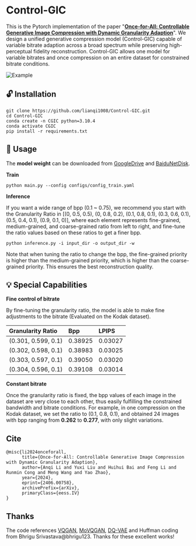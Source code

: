 # Control-GIC
This is the Pytorch implementation of the paper "[**Once-for-All: Controllable Generative Image Compression with Dynamic Granularity Adaption**](https://arxiv.org/abs/2406.00758)". We design a unified generative compression model (Control-GIC) capable of variable bitrate adaption across a broad spectrum while preserving high-perceptual fidelity reconstruction. Control-GIC allows one model for variable bitrates and once compression on an entire dataset for constrained bitrate conditions.

![Example](./figs/fig1_00.png)


## 🔓 Installation
```
git clone https://github.com/lianqi1008/Control-GIC.git
cd Control-GIC
conda create -n CGIC python=3.10.4
conda activate CGIC
pip install -r requirements.txt
```
## 🚀 Usage
The **model weight** can be downloaded from [GoogleDrive](https://drive.google.com/file/d/11jaor89-ti6rS2lK2gebg52AEcShFPJk/view?usp=drive_link) and [BaiduNetDisk](https://pan.baidu.com/s/1b_s_UTVQxQRMausjmeCdIg?pwd=byzo).

**Train**
```
python main.py --config configs/config_train.yaml
```
**Inference**

If you want a wide range of bpp (0.1 ~ 0.75), we recommend you start with the Granularity Ratio in [(0, 0.5, 0.5), (0, 0.8, 0.2), (0.1, 0.8, 0.1), (0.3, 0.6, 0.1), (0.5, 0.4, 0.1), (0.9, 0.1, 0)], where each element represents fine-grained, medium-grained, and coarse-grained ratio from left to right, and fine-tune the ratio values based on these ratios to get a finer bpp.

```
python inference.py -i input_dir -o output_dir -w
```
Note that when tuning the ratio to change the bpp, the fine-grained priority is higher than the medium-grained priority, which is higher than the coarse-grained priority. This ensures the best reconstruction quality.
## 💡 Special Capabilities
**Fine control of bitrate**

By fine-tuning the granularity ratio, the model is able to make fine adjustments to the bitrate (Evaluated on the Kodak dataset).

| Granularity Ratio   | Bpp     | LPIPS   |
|:--------------------|:--------|:--------|
| (0.301, 0.599, 0.1) | 0.38925 | 0.03027 | 
| (0.302, 0.598, 0.1) | 0.38983 | 0.03025 |
| (0.303, 0.597, 0.1) | 0.39050 | 0.03020 |
| (0.304, 0.596, 0.1) | 0.39108 | 0.03014 |

**Constant bitrate**

Once the granularity ratio is fixed, the bpp values of each image in the dataset are very close to each other, thus easily fulfilling the constrained bandwidth and bitrate conditions. For example, in one compression on the Kodak dataset, we set the ratio to (0.1, 0.8, 0.1), and obtained 24 images with bpp ranging from **0.262** to **0.277**, with only slight variations. 

## Cite
```
@misc{li2024onceforall,
      title={Once-for-All: Controllable Generative Image Compression with Dynamic Granularity Adaption}, 
      author={Anqi Li and Yuxi Liu and Huihui Bai and Feng Li and Runmin Cong and Meng Wang and Yao Zhao},
      year={2024},
      eprint={2406.00758},
      archivePrefix={arXiv},
      primaryClass={eess.IV}
}
```

## Thanks
The code references [VQGAN](https://github.com/CompVis/taming-transformers), [MoVQGAN](https://github.com/ai-forever/MoVQGAN), [DQ-VAE](https://github.com/CrossmodalGroup/DynamicVectorQuantization) and Huffman coding from Bhrigu Srivastava@bhrigu123. Thanks for these excellent works!
